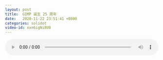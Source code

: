 ```yaml
---
layout: post
title:  GIMP 诞生 25 周年
date:   2020-11-22 23:51:41 +0800
categories: solidot
video-id: xxn6igNi8U0
---
```


<audio id="youtube" style="width: 100%;" video-id="xxn6igNi8U0" controls></audio>

<script async type="text/javascript" src="/audio.js"></script>

